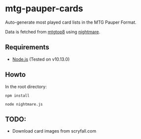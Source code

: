 # mtg-pauper-cards

Auto-generate most played card lists in the MTG Pauper Format.

Data is fetched from [mtgtop8](https://www.mtgtop8.com) using [nightmare](https://github.com/segmentio/nightmare).

## Requirements

* [Node.js](https://nodejs.org/en/)
(Tested on v10.13.0)

## Howto

In the root directory:

```
npm install
```
```
node nightmare.js
```
## TODO:
* Download card images from scryfall.com
